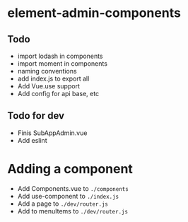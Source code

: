 # element-admin-components

## Todo

- import lodash in components
- import moment in components
- naming conventions
- add index.js to export all 
- Add Vue.use support 
- Add config for api base, etc

## Todo for dev

- Finis SubAppAdmin.vue
- Add eslint

# Adding a component

- Add Components.vue to `./components`
- Add use-component to `./index.js`
- Add a page to `./dev/router.js`
- Add to menuItems to `./dev/router.js`